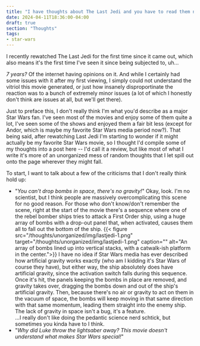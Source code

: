 ```yaml
---
title: "I have thoughts about The Last Jedi and you have to read them now"
date: 2024-04-11T18:36:00-04:00
draft: true
section: "Thoughts"
tags:
- star-wars
---
```


I recently rewatched The Last Jedi for the first time since it came out, which also means it's the first time I've seen it since being subjected to, uh...

*7 years?* Of the internet having opinions on it. And while I certainly had some issues with it after my first viewing, I simply could not understand the vitriol this movie generated, or just how insanely disproportinate the reaction was to a bunch of extremely minor issues (a lot of which I honestly don't think are issues at all, but we'll get there).

Just to preface this, I don't really think I'm what you'd describe as a major Star Wars fan. I've seen most of the movies and enjoy some of them quite a lot, I've seen some of the shows and enjoyed them a fair bit less (except for Andor, which is maybe my favorite Star Wars media period now?). That being said, after rewatching Last Jedi I'm starting to wonder if it might actually be my favorite Star Wars movie, so I thought I'd compile some of my thoughts into a post here -- I'd call it a review, but like most of what I write it's more of an unorganized mess of random thoughts that I let spill out onto the page wherever they might fall.

To start, I want to talk about a few of the criticisms that I don't really think hold up:

- "*You can't drop bombs in space, there's no gravity!*" Okay, look. I'm no scientist, but I think people are massively overcomplicating this scene for no good reason. For those who don't know/don't remember the scene, right at the start of the movie there's a sequence where one of the rebel bomber ships tries to attack a First Order ship, using a huge array of bombs with a drop-out panel that, when activated, causes them all to fall out the bottom of the ship.
{{< figure
    src="/thoughts/unorganized/img/lastjedi-1.png"
    target="/thoughts/unorganized/img/lastjedi-1.png"
    caption=""
    alt="An array of bombs lined up into vertical stacks, with a catwalk-ish platform in the center.">}}
I have no idea if Star Wars media has ever described how artificial gravity works exactly (who am I kidding it's Star Wars of course they have), but either way, the ship absolutely does have artificial gravity, since the activation switch falls during this sequence. Once it's hit, the panels keeping the bombs in place are removed, and gravity takes over, dragging the bombs down and out of the ship's artificial gravity. Then, because there's no air or gravity to act on them in the vacuum of space, the bombs will keep moving in that same direction with that same momentum, leading them straight into the enemy ship.  The lack of gravity in space isn't a bug, it's a feature.  
...I really don't like doing the pedantic science nerd schtick, but sometimes you kinda have to I think.
- "*Why did Luke throw the lightsaber away? This movie doesn't understand what makes Star Wars special!*"